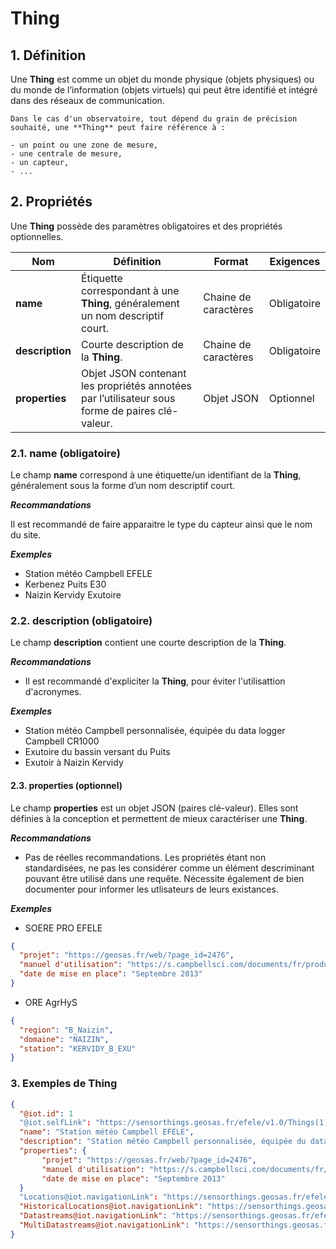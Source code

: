 # **Thing**

## **1. Définition**

Une **Thing** est comme un objet du monde physique (objets physiques) ou du monde de l’information (objets virtuels) qui peut être identifié et intégré dans des réseaux de communication.

```{tip}
Dans le cas d'un observatoire, tout dépend du grain de précision souhaité, une **Thing** peut faire référence à :

- un point ou une zone de mesure,
- une centrale de mesure,
- un capteur,
- ...
```

## **2. Propriétés**

Une **Thing** possède des paramètres obligatoires et des propriétés optionnelles.

| Nom             | Définition                                                                                      | Format               | Exigences   |
| --------------- | ----------------------------------------------------------------------------------------------- | -------------------- | ----------- |
| **name**        | Étiquette correspondant à une **Thing**, généralement un nom descriptif court.                  | Chaine de caractères | Obligatoire |
| **description** | Courte description de la **Thing**.                                                             | Chaine de caractères | Obligatoire |
| **properties**  | Objet JSON contenant les propriétés annotées par l’utilisateur sous forme de paires clé-valeur. | Objet JSON           | Optionnel   |

### **2.1. name** (obligatoire)

Le champ **name** correspond à une étiquette/un identifiant de la **Thing**, généralement sous la forme d’un nom descriptif court.

**_Recommandations_**

Il est recommandé de faire apparaitre le type du capteur ainsi que le nom du site.

**_Exemples_**

- Station météo Campbell EFELE
- Kerbenez Puits E30
- Naizin Kervidy Exutoire

### **2.2. description** (obligatoire)

Le champ **description** contient une courte description de la **Thing**.

**_Recommandations_**

- Il est recommandé d'expliciter la **Thing**, pour éviter l'utilisattion d'acronymes.

**_Exemples_**

- Station météo Campbell personnalisée, équipée du data logger Campbell CR1000
- Exutoire du bassin versant du Puits
- Exutoir à Naizin Kervidy

#### **2.3. properties** (optionnel)

Le champ **properties** est un objet JSON (paires clé-valeur). Elles sont définies à la conception et permettent de mieux caractériser une **Thing**.

**_Recommandations_**

- Pas de réelles recommandations. Les propriétés étant non standardisées, ne pas les considérer comme un élément descriminant pouvant être utilisé dans une requête. Nécessite également de bien documenter pour informer les utlisateurs de leurs existances.

**_Exemples_**

- SOERE PRO EFELE

```json
{
  "projet": "https://geosas.fr/web/?page_id=2476",
  "manuel d'utilisation": "https://s.campbellsci.com/documents/fr/product-brochures/b_cr1000.pdf",
  "date de mise en place": "Septembre 2013"
}
```

- ORE AgrHyS

```json
{
  "region": "B_Naizin",
  "domaine": "NAIZIN",
  "station": "KERVIDY_B_EXU"
}
```

### **3. Exemples de Thing**

```json
{
  "@iot.id": 1
  "@iot.selfLink": "https://sensorthings.geosas.fr/efele/v1.0/Things(1)",
  "name": "Station météo Campbell EFELE",
  "description": "Station météo Campbell personnalisée, équipée du data logger Campbell CR1000 ",
  "properties": {
       "projet": "https://geosas.fr/web/?page_id=2476",
       "manuel d'utilisation": "https://s.campbellsci.com/documents/fr/product-brochures/b_cr1000.pdf",
       "date de mise en place": "Septembre 2013"
  }
  "Locations@iot.navigationLink": "https://sensorthings.geosas.fr/efele/v1.0/Things(1)/Locations",
  "HistoricalLocations@iot.navigationLink": "https://sensorthings.geosas.fr/efele/v1.0/Things(1)/HistoricalLocations",
  "Datastreams@iot.navigationLink": "https://sensorthings.geosas.fr/efele/v1.0/Things(1)/Datastreams",
  "MultiDatastreams@iot.navigationLink": "https://sensorthings.geosas.fr/efele/v1.0/Things(1)/MultiDatastreams"
}
```
